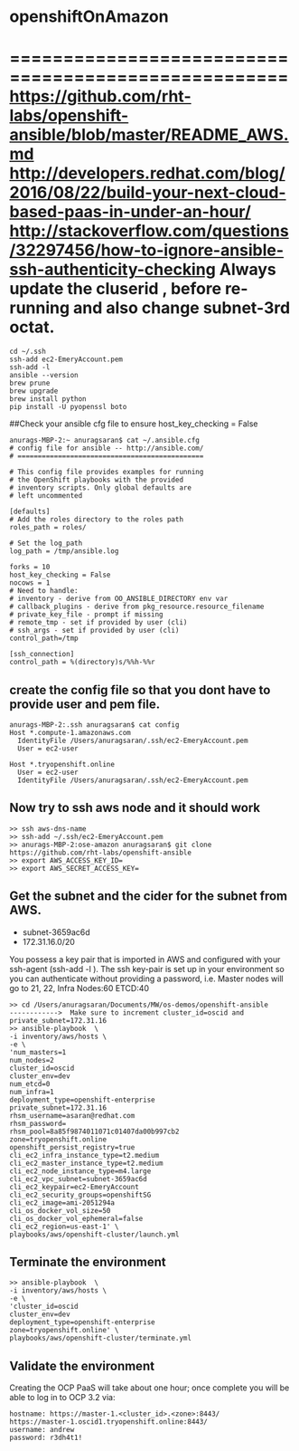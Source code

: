 # openshiftOnAmazon
====================================================
https://github.com/rht-labs/openshift-ansible/blob/master/README_AWS.md
http://developers.redhat.com/blog/2016/08/22/build-your-next-cloud-based-paas-in-under-an-hour/
http://stackoverflow.com/questions/32297456/how-to-ignore-ansible-ssh-authenticity-checking
Always update the cluserid , before re-running and also change subnet-3rd octat.
====================================================

```
cd ~/.ssh
ssh-add ec2-EmeryAccount.pem
ssh-add -l
ansible --version
brew prune
brew upgrade
brew install python
pip install -U pyopenssl boto
```
##Check your ansible cfg file to ensure host_key_checking = False

```
anurags-MBP-2:~ anuragsaran$ cat ~/.ansible.cfg 
# config file for ansible -- http://ansible.com/
# ==============================================

# This config file provides examples for running
# the OpenShift playbooks with the provided
# inventory scripts. Only global defaults are
# left uncommented

[defaults]
# Add the roles directory to the roles path
roles_path = roles/

# Set the log_path
log_path = /tmp/ansible.log

forks = 10
host_key_checking = False
nocows = 1
# Need to handle:
# inventory - derive from OO_ANSIBLE_DIRECTORY env var
# callback_plugins - derive from pkg_resource.resource_filename
# private_key_file - prompt if missing
# remote_tmp - set if provided by user (cli)
# ssh_args - set if provided by user (cli)
control_path=/tmp

[ssh_connection]
control_path = %(directory)s/%%h-%%r
```

## create the config file so that you dont have to provide user and pem file.

```
anurags-MBP-2:.ssh anuragsaran$ cat config 
Host *.compute-1.amazonaws.com
  IdentityFile /Users/anuragsaran/.ssh/ec2-EmeryAccount.pem
  User = ec2-user

Host *.tryopenshift.online
  User = ec2-user
  IdentityFile /Users/anuragsaran/.ssh/ec2-EmeryAccount.pem
```

## Now try to ssh aws node and it should work
```
>> ssh aws-dns-name
>> ssh-add ~/.ssh/ec2-EmeryAccount.pem 
>> anurags-MBP-2:ose-amazon anuragsaran$ git clone https://github.com/rht-labs/openshift-ansible
>> export AWS_ACCESS_KEY_ID=
>> export AWS_SECRET_ACCESS_KEY=
```

## Get the subnet and the cider for the subnet from AWS.
* subnet-3659ac6d
* 172.31.16.0/20

You possess a key pair that is imported in AWS and configured with your ssh-agent (ssh-add -l ).
The ssh key-pair is set up in your environment so you can authenticate without providing a password, i.e.
Master nodes will go to 21, 22, Infra Nodes:60 ETCD:40

```
>> cd /Users/anuragsaran/Documents/MW/os-demos/openshift-ansible
------------>  Make sure to increment cluster_id=oscid and private_subnet=172.31.16 
>> ansible-playbook  \
-i inventory/aws/hosts \
-e \
'num_masters=1 
num_nodes=2 
cluster_id=oscid 
cluster_env=dev
num_etcd=0 
num_infra=1 
deployment_type=openshift-enterprise 
private_subnet=172.31.16 
rhsm_username=asaran@redhat.com 
rhsm_password=
rhsm_pool=8a85f9874011071c01407da00b997cb2
zone=tryopenshift.online 
openshift_persist_registry=true
cli_ec2_infra_instance_type=t2.medium
cli_ec2_master_instance_type=t2.medium
cli_ec2_node_instance_type=m4.large
cli_ec2_vpc_subnet=subnet-3659ac6d
cli_ec2_keypair=ec2-EmeryAccount
cli_ec2_security_groups=openshiftSG 
cli_ec2_image=ami-2051294a 
cli_os_docker_vol_size=50 
cli_os_docker_vol_ephemeral=false 
cli_ec2_region=us-east-1' \
playbooks/aws/openshift-cluster/launch.yml
```
## Terminate the environment
```
>> ansible-playbook  \
-i inventory/aws/hosts \
-e \
'cluster_id=oscid
cluster_env=dev
deployment_type=openshift-enterprise 
zone=tryopenshift.online' \
playbooks/aws/openshift-cluster/terminate.yml
```

## Validate the environment
Creating the OCP PaaS will take about one hour; once complete you will be able to log in to OCP 3.2 via:
```
hostname: https://master-1.<cluster_id>.<zone>:8443/
https://master-1.oscid1.tryopenshift.online:8443/
username: andrew
password: r3dh4t1!
```
